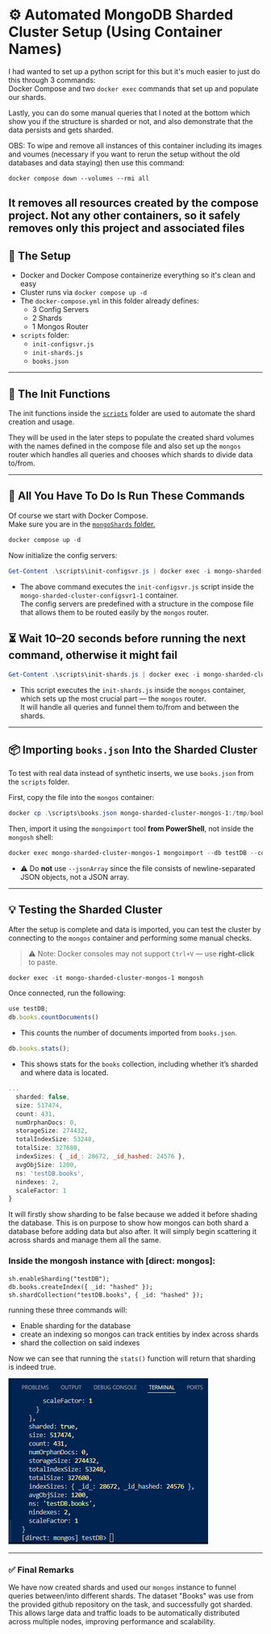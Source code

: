 # ⚙️ Automated MongoDB Sharded Cluster Setup (Using Container Names)

I had wanted to set up a python script for this but it's much easier to just do this through 3 commands:  
Docker Compose and two `docker exec` commands that set up and populate our shards.

Lastly, you can do some manual queries that I noted at the bottom which show you if the structure is sharded or not, and also demonstrate that the data persists and gets sharded.

OBS:
To wipe and remove all instances of this container including its images and voumes (necessary if you want to rerun the setup without the old databases and data staying) then use this command:

```
docker compose down --volumes --rmi all
```
It removes all resources created by the compose project. Not any other containers, so it safely removes only this project and associated files
---

## 🧰 The Setup

- Docker and Docker Compose containerize everything so it's clean and easy  
- Cluster runs via `docker compose up -d`  
- The `docker-compose.yml` in this folder already defines:
  - 3 Config Servers
  - 2 Shards
  - 1 Mongos Router  
- `scripts` folder:
  - `init-configsvr.js`
  - `init-shards.js`
  - `books.json`

---

## 📁 The Init Functions

The init functions inside the [`scripts`](./scripts/) folder are used to automate the shard creation and usage.

They will be used in the later steps to populate the created shard volumes with the names defined in the compose file and also set up the `mongos` router which handles all queries and chooses which shards to divide data to/from.

---

## 🧠 All You Have To Do Is Run These Commands

Of course we start with Docker Compose.  
Make sure you are in the [`mongoShards` folder.](../mongoShards/)  

```powershell
docker compose up -d
```

Now initialize the config servers:

```powershell
Get-Content .\scripts\init-configsvr.js | docker exec -i mongo-sharded-cluster-configsvr1-1 mongosh
```

- The above command executes the `init-configsvr.js` script inside the `mongo-sharded-cluster-configsvr1-1` container.  
  The config servers are predefined with a structure in the compose file that allows them to be routed easily by the `mongos` router.

## ⏳ Wait 10–20 seconds before running the next command, otherwise it might fail

```powershell
Get-Content .\scripts\init-shards.js | docker exec -i mongo-sharded-cluster-mongos-1 mongosh
```

- This script executes the `init-shards.js` inside the `mongos` container, which sets up the most crucial part — the `mongos` router.  
  It will handle all queries and funnel them to/from and between the shards.

---

## 📦 Importing `books.json` Into the Sharded Cluster

To test with real data instead of synthetic inserts, we use `books.json` from the `scripts` folder.

First, copy the file into the `mongos` container:

```powershell
docker cp .\scripts\books.json mongo-sharded-cluster-mongos-1:/tmp/books.json
```

Then, import it using the `mongoimport` tool **from PowerShell**, not inside the `mongosh` shell:

```powershell
docker exec mongo-sharded-cluster-mongos-1 mongoimport --db testDB --collection books --file /tmp/books.json
```

- ⚠️ Do **not** use `--jsonArray` since the file consists of newline-separated JSON objects, not a JSON array.

---

## 💡 Testing the Sharded Cluster

After the setup is complete and data is imported, you can test the cluster by connecting to the `mongos` container and performing some manual checks.

> ⚠️ Note: Docker consoles may not support `Ctrl+V` — use **right-click** to paste.

```powershell
docker exec -it mongo-sharded-cluster-mongos-1 mongosh
```

Once connected, run the following:

```js
use testDB;
db.books.countDocuments()
```

- This counts the number of documents imported from `books.json`.

```js
db.books.stats();
```

- This shows stats for the `books` collection, including whether it’s sharded and where data is located.

```js
...
  sharded: false,
  size: 517474,
  count: 431,
  numOrphanDocs: 0,
  storageSize: 274432,
  totalIndexSize: 53248,
  totalSize: 327680,
  indexSizes: { _id_: 28672, _id_hashed: 24576 },
  avgObjSize: 1200,
  ns: 'testDB.books',
  nindexes: 2,
  scaleFactor: 1
}
```

It will firstly show sharding to be false because we added it before shading the database. This is on purpose to show how mongos can both shard a database before adding data but also after. It will simply begin scattering it across shards and manage them all the same.

### Inside the mongosh instance with [direct: mongos]:
```
sh.enableSharding("testDB");
db.books.createIndex({ _id: "hashed" });
sh.shardCollection("testDB.books", { _id: "hashed" });
```
running these three commands will:
* Enable sharding for the database
* create an indexing so mongos can track entities by index across shards
* shard the collection on said indexes

Now we can see that running the `stats()` function will return that sharding is indeed true.

![alt text](./imgs/image.png)

---

### ✅ Final Remarks

We have now created shards and used our `mongos` instance to funnel queries between/into different shards. The dataset "Books" was use from the provided github repository on the task, and successfully got sharded.  
This allows large data and traffic loads to be automatically distributed across multiple nodes, improving performance and scalability.

